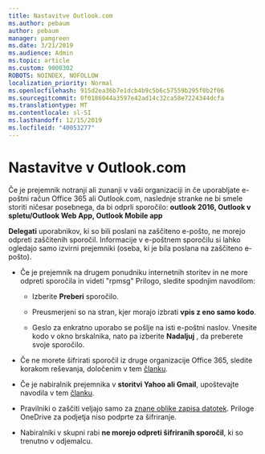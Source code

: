 ```yaml
---
title: Nastavitve Outlook.com
ms.author: pebaum
author: pebaum
manager: pamgreen
ms.date: 3/21/2019
ms.audience: Admin
ms.topic: article
ms.custom: 9000302
ROBOTS: NOINDEX, NOFOLLOW
localization_priority: Normal
ms.openlocfilehash: 915d2ea36b7e1dcb4b9c5b6c57559b295f0b2f06
ms.sourcegitcommit: 0f0186044a3597e42ad14c32ca58e7224344dcfa
ms.translationtype: MT
ms.contentlocale: sl-SI
ms.lasthandoff: 12/15/2019
ms.locfileid: "40053277"
---
```

# <a name="settings-in-outlookcom"></a>Nastavitve v Outlook.com

Če je prejemnik notranji ali zunanji v vaši organizaciji in če uporabljate e-poštni račun Office 365 ali Outlook.com, naslednje stranke ne bi smele storiti ničesar posebnega, da bi odprli sporočilo: **outlook 2016, Outlook v spletu/Outlook Web App, Outlook Mobile app**

**Delegati** uporabnikov, ki so bili poslani na zaščiteno e-pošto, ne morejo odpreti zaščitenih sporočil. Informacije v e-poštnem sporočilu si lahko ogledajo samo izvirni prejemniki (oseba, ki je bila poslana na zaščiteno e-pošto).

- Če je prejemnik na drugem ponudniku internetnih storitev in ne&nbsp;more odpreti sporočila in videti "rpmsg" Prilogo, sledite spodnjim navodilom:
    
    - Izberite **Preberi** sporočilo.
    
    - Preusmerjeni so na stran, kjer morajo izbrati **vpis z eno samo kodo**.
    
    - Geslo za enkratno uporabo se pošlje na isti e-poštni naslov. Vnesite kodo v okno brskalnika, nato pa izberite **Nadaljuj** , da preberete svoje sporočilo.

- Če ne morete šifrirati sporočil iz druge organizacije Office 365, sledite korakom reševanja, določenim v tem [članku](https://support.office.com/article/known-issues-opening-irm-protected-emails-sent-from-users-in-other-office-365-organizations-0dec0593-a05d-4aa2-8445-9311ebab3164).

- Če je nabiralnik prejemnika v **storitvi Yahoo ali Gmail**, upoštevajte navodila</span> v tem [članku](https://support.office.com/article/how-do-i-open-a-protected-message-1157a286-8ecc-4b1e-ac43-2a608fbf3098).

- Pravilniki o zaščiti veljajo samo za [znane oblike zapisa datotek](https://docs.microsoft.com/azure/information-protection/rms-client/client-admin-guide-file-types). Priloge OneDrive za podjetja niso podprte za šifriranje.

- Nabiralniki v skupni rabi **ne morejo odpreti šifriranih sporočil**, ki so trenutno v odjemalcu. 
